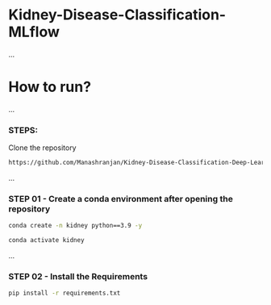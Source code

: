 # Kidney-Disease-Classification-MLflow

...
# How to run?
...
### STEPS:

Clone the repository
```bash
https://github.com/Manashranjan/Kidney-Disease-Classification-Deep-Learning-project
```
...
### STEP 01 - Create a conda environment after opening the repository

```bash
conda create -n kidney python==3.9 -y
```
```bash
conda activate kidney
```

...
### STEP 02 - Install the Requirements
```bash
pip install -r requirements.txt
```


